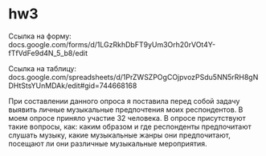 # hw3

Ссылка на форму: docs.google.com/forms/d/1LGzRkhDbFT9yUm3Orh20rVOt4Y-fTfVdFe9d4N_5_b8/edit

Ссылка на таблицу: docs.google.com/spreadsheets/d/1PrZWSZPOgCOjpvozPSdu5NN5rRH8gNDHtStsYUnMDAk/edit#gid=744668168

При составлении данного опроса я поставила перед собой задачу выявить личные музыкальные предпочтения моих респондентов. В моем опросе приняло участие 32 человека. В опросе присутствуют такие вопросы, как: каким образом и где респонденты предпочитают слушать музыку, какие музыкальные жанры они предпочитают, посещают ли они различные музыкальные мероприятия. 
